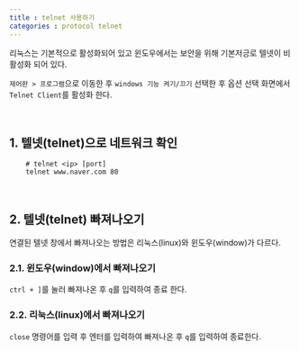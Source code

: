 ```yaml
---
title : telnet 사용하기
categories : protocol telnet
---
```


리눅스는 기본적으로 활성화되어 있고 윈도우에서는 보안을 위해 기본저긍로 텔넷이 비활성화 되어 있다. 

`제어판 > 프로그램`으로 이동한 후 `windows 기능 켜기/끄기` 선택한 후 옵션 선택 화면에서 `Telnet Client`를 활성화 한다. 

<br>

## 1. 텔넷(telnet)으로 네트워크 확인

~~~
    # telnet <ip> [port]
    telnet www.naver.com 80
~~~

<br>

## 2. 텔넷(telnet) 빠져나오기 

연결된 텔넷 창에서 빠져나오는 방법은 리눅스(linux)와 윈도우(window)가 다르다.

### 2.1. 윈도우(window)에서 빠져나오기 

`ctrl + ]`를 눌러 빠져나온 후  `q`를 입력하여 종료 한다. 

### 2.2. 리눅스(linux)에서 빠져나오기 

`close` 명령어를 입력 후 엔터를 입력하여 빠져나온 후  `q`를 입력하여 종료한다.
